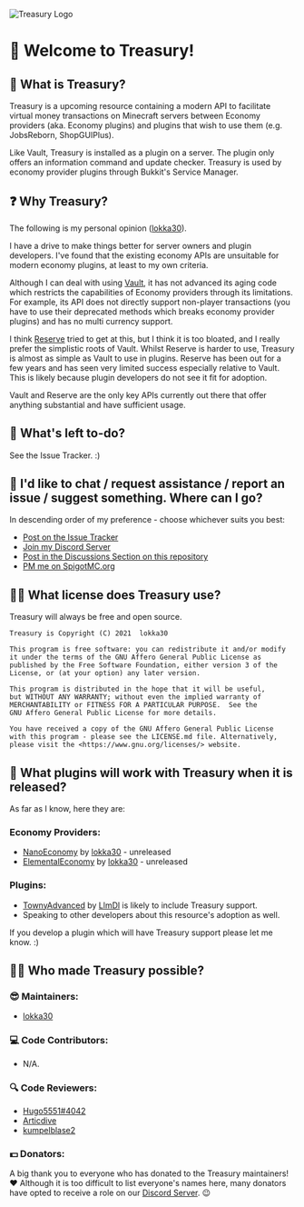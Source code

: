 ![Treasury Logo](https://i.ibb.co/gPN6x5P/Treasury250.png)

# 💼 Welcome to Treasury!

## 📜 What is Treasury?

Treasury is a upcoming resource containing a modern API to facilitate virtual money
transactions on Minecraft servers between Economy providers (aka. Economy plugins) and plugins
that wish to use them (e.g. JobsReborn, ShopGUIPlus).

Like Vault, Treasury is installed as a plugin on a server. The plugin only offers an information
command and update checker. Treasury is used by economy provider plugins through Bukkit's
Service Manager.

## ❓ Why Treasury?

The following is my personal opinion ([lokka30](https://github.com/lokka30)).

I have a drive to make things better for server owners and plugin developers. I've found that the
existing economy APIs are unsuitable for modern economy plugins, at least to my own criteria.

Although I can deal with using [Vault](https://github.com/MilkBowl/Vault), it has not advanced its aging code which restricts the
capabilities of Economy providers through its limitations. For example, its API does not directly
support non-player transactions (you have to use their deprecated methods which breaks economy
provider plugins) and has no multi currency support.

I think [Reserve](https://github.com/TheNewEconomy/Reserve) tried to get at this, but I think it is too bloated, and I really prefer the
simplistic roots of Vault. Whilst Reserve is harder to use, Treasury is almost as simple as Vault
to use in plugins. Reserve has been out for a few years and has seen very limited success especially
relative to Vault. This is likely because plugin developers do not see it fit for adoption.

Vault and Reserve are the only key APIs currently out there that offer anything substantial and have
sufficient usage.

## 📃 What's left to-do?

See the Issue Tracker. :)

## 💬 I'd like to chat / request assistance / report an issue / suggest something. Where can I go?

In descending order of my preference - choose whichever suits you best:

* [Post on the Issue Tracker](https://github.com/lokka30/Treasury/issues)
* [Join my Discord Server](https://www.discord.io/arcaneplugins)
* [Post in the Discussions Section on this repository](https://github.com/lokka30/Treasury/discussions)
* [PM me on SpigotMC.org](https://www.spigotmc.org/conversations/add?to=lokka30)

## 👩‍⚖️ What license does Treasury use?

Treasury will always be free and open source.

```
Treasury is Copyright (C) 2021  lokka30

This program is free software: you can redistribute it and/or modify
it under the terms of the GNU Affero General Public License as
published by the Free Software Foundation, either version 3 of the
License, or (at your option) any later version.

This program is distributed in the hope that it will be useful,
but WITHOUT ANY WARRANTY; without even the implied warranty of
MERCHANTABILITY or FITNESS FOR A PARTICULAR PURPOSE.  See the
GNU Affero General Public License for more details.

You have received a copy of the GNU Affero General Public License
with this program - please see the LICENSE.md file. Alternatively,
please visit the <https://www.gnu.org/licenses/> website.
```

## 🧱 What plugins will work with Treasury when it is released?

As far as I know, here they are:

### Economy Providers:

* [NanoEconomy](https://github.com/lokka30/NanoEconomy) by [lokka30](https://github.com/lokka30) - unreleased
* [ElementalEconomy](https://github.com/lokka30/ElementalEconomy) by [lokka30](https://github.com/lokka30) - unreleased

### Plugins:

* [TownyAdvanced](https://www.spigotmc.org/resources/towny-advanced.72694/) by [LlmDl](https://www.spigotmc.org/resources/authors/llmdl.33402/) is likely to include Treasury support.
* Speaking to other developers about this resource's adoption as well.

If you develop a plugin which will have Treasury support please let me know. :)

## 🙋‍♂️ Who made Treasury possible?

### 😎 Maintainers:

* [lokka30](https://github.com/lokka30)

### 💻 Code Contributors:

* N/A.

### 🔍 Code Reviewers:

* [Hugo5551#4042](https://www.discord.com)
* [Articdive](https://github.com/Articdive)
* [kumpelblase2](https://www.spigotmc.org/members/kumpelblase2.14245/)

### 💵 Donators:

A big thank you to everyone who has donated to the Treasury maintainers! ♥
Although it is too difficult to list everyone's names here,
many donators have opted to receive a role on our
[Discord Server](https://www.discord.io/arcaneplugins). 😉